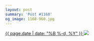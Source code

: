 ```yaml
---
layout: post
summary: 'Post #1168'
og_image: 1168-960.jpg
---
```


<p>
 <time>
  <a href="/1168">
   {{ page.date | date: "%B %-d, %Y" }}
  </a>
 </time>
 <a href="/1168">
  <img data-taken="6/7/2020" sizes="(min-width: 700px) 50vw, calc(100vw - 2rem)" src="{{ site.assets_url }}/1168-480.jpg" srcset="{{ site.assets_url }}/1168-240.jpg 240w, {{ site.assets_url }}/1168-480.jpg 480w, {{ site.assets_url }}/1168-720.jpg 720w, {{ site.assets_url }}/1168-960.jpg 960w"/>
 </a>
</p>
